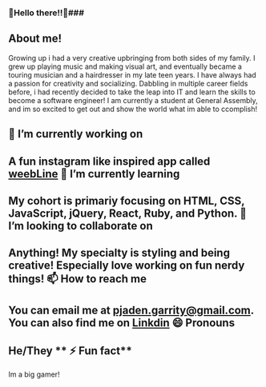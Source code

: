 ### 🥳Hello there!!🥳###

**About me!**
---
Growing up i had a very creative upbringing from both sides of my family. I grew up playing music and making visual art, and eventually became a touring musician and a hairdresser in my late teen years. I have always had a passion for creativity and socializing. Dabbling in multiple career fields before, i had recently decided to take the leap into IT and learn the skills to become a software engineer! I am currently a student at General Assembly, and im so excited to get out and show the world what im able to ccomplish!

**🔭 I’m currently working on**
---
A fun instagram like inspired app called [weebLine](http://manga-project24.herokuapp.com/home)
**🌱 I’m currently learning**
---  
My cohort is primariy focusing on HTML, CSS, JavaScript, jQuery, React, Ruby, and Python.
**👯 I’m looking to collaborate on**
---
Anything! My specialty is styling and being creative! Especially love working on fun nerdy things!
**📫 How to reach me**
---
You can email me at pjaden.garrity@gmail.com. You can also find me on [Linkdin](https://www.linkedin.com/in/jaden-garrity-96b33185/)
**😄 Pronouns**
--- 
He/They
** ⚡ Fun fact**
---
Im a big gamer! 
